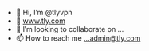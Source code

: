 - 👋 Hi, I’m @tlyvpn
- 👀 www.tly.com
- 💞️ I’m looking to collaborate on ...
- 📫 How to reach me ...admin@tly.com

<!---
tlyvpn/tlyvpn is a ✨ special ✨ repository because its `README.md` (this file) appears on your GitHub profile.
You can click the Preview link to take a look at your changes.
--->
